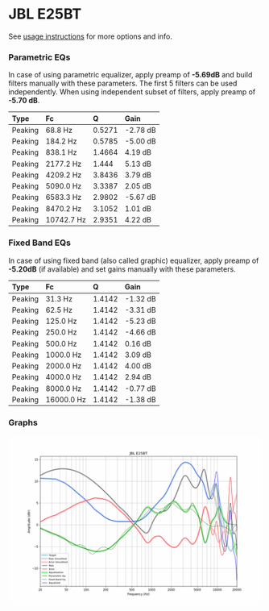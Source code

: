 # JBL E25BT
See [usage instructions](https://github.com/jaakkopasanen/AutoEq#usage) for more options and info.

### Parametric EQs
In case of using parametric equalizer, apply preamp of **-5.69dB** and build filters manually
with these parameters. The first 5 filters can be used independently.
When using independent subset of filters, apply preamp of **-5.70 dB**.

| Type    | Fc         |      Q | Gain     |
|:--------|:-----------|:-------|:---------|
| Peaking | 68.8 Hz    | 0.5271 | -2.78 dB |
| Peaking | 184.2 Hz   | 0.5785 | -5.00 dB |
| Peaking | 838.1 Hz   | 1.4664 | 4.19 dB  |
| Peaking | 2177.2 Hz  | 1.444  | 5.13 dB  |
| Peaking | 4209.2 Hz  | 3.8436 | 3.79 dB  |
| Peaking | 5090.0 Hz  | 3.3387 | 2.05 dB  |
| Peaking | 6583.3 Hz  | 2.9802 | -5.67 dB |
| Peaking | 8470.2 Hz  | 3.1052 | 1.01 dB  |
| Peaking | 10742.7 Hz | 2.9351 | 4.22 dB  |

### Fixed Band EQs
In case of using fixed band (also called graphic) equalizer, apply preamp of **-5.20dB**
(if available) and set gains manually with these parameters.

| Type    | Fc         |      Q | Gain     |
|:--------|:-----------|:-------|:---------|
| Peaking | 31.3 Hz    | 1.4142 | -1.32 dB |
| Peaking | 62.5 Hz    | 1.4142 | -3.31 dB |
| Peaking | 125.0 Hz   | 1.4142 | -5.23 dB |
| Peaking | 250.0 Hz   | 1.4142 | -4.66 dB |
| Peaking | 500.0 Hz   | 1.4142 | 0.16 dB  |
| Peaking | 1000.0 Hz  | 1.4142 | 3.09 dB  |
| Peaking | 2000.0 Hz  | 1.4142 | 4.00 dB  |
| Peaking | 4000.0 Hz  | 1.4142 | 2.94 dB  |
| Peaking | 8000.0 Hz  | 1.4142 | -0.77 dB |
| Peaking | 16000.0 Hz | 1.4142 | -1.38 dB |

### Graphs
![](./JBL%20E25BT.png)